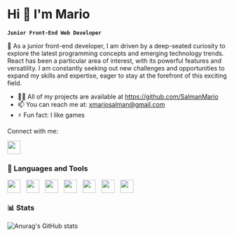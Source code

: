 # Hi 👋 I'm Mario

**`Junior Front-End Web Developer`**

🐻 As a junior front-end developer, I am driven by
a deep-seated curiosity to explore the latest
programming concepts and emerging
technology trends. React has been a particular
area of interest, with its powerful features and
versatility. I am constantly seeking out new
challenges and opportunities to expand my
skills and expertise, eager to stay at the
forefront of this exciting field.

- 👨‍💻 All of my projects are available at https://github.com/SalmanMario
- 📫 You can reach me at: xmariosalman@gmail.com
- ⚡ Fun fact: I like games

Connect with me:

[<img width="30px" src="https://cdn.jsdelivr.net/gh/devicons/devicon/icons/linkedin/linkedin-original.svg" />
](https://www.linkedin.com/in/mario-salman/)

### 💼 Languages and Tools

<img align="left" width="30px" style="padding-right:10px" src="https://cdn.jsdelivr.net/gh/devicons/devicon/icons/html5/html5-original.svg" />
<img align="left" width="30px" style="padding-right:10px" src="https://cdn.jsdelivr.net/gh/devicons/devicon/icons/css3/css3-original.svg" />
<img align="left" width="30px" style="padding-right:10px" src="https://cdn.jsdelivr.net/gh/devicons/devicon/icons/javascript/javascript-original.svg" />
<img align="left" width="30px" style="padding-right:10px" src="https://cdn.jsdelivr.net/gh/devicons/devicon/icons/bootstrap/bootstrap-original.svg" />
<img align="left" width="30px" style="padding-right:10px" src="https://cdn.jsdelivr.net/gh/devicons/devicon/icons/materialui/materialui-original.svg" />
<img align="left" width="30px" style="padding-right:10px" src="https://cdn.jsdelivr.net/gh/devicons/devicon/icons/github/github-original.svg" />
<img width="30px" style="padding-right:10px" src="https://cdn.jsdelivr.net/gh/devicons/devicon/icons/react/react-original.svg" />

### 📊 Stats

![Anurag's GitHub stats](https://github-readme-stats.vercel.app/api?username=salmanmario&theme=tokyonight&show_icons=true)
